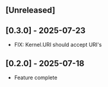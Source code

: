 ## [Unreleased]

## [0.3.0] - 2025-07-23

- FIX: Kernel.URI should accept URI's

## [0.2.0] - 2025-07-18

- Feature complete
